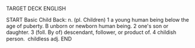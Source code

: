 TARGET DECK
ENGLISH

START
Basic
Child
Back: n. (pl. Children) 1 a young human being below the age of puberty. B unborn or newborn human being. 2 one's son or daughter. 3 (foll. By of) descendant, follower, or product of. 4 childish person.  childless adj.
END
